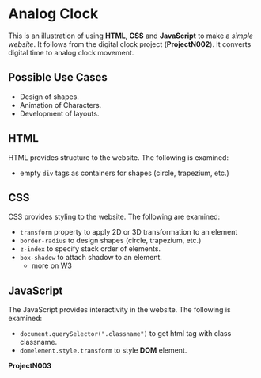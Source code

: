 # Analog Clock

This is an illustration of using **HTML**, **CSS** and **JavaScript** to make a _simple website_. It follows from the digital clock project (**ProjectN002**). It converts digital time to analog clock movement.

## Possible Use Cases

- Design of shapes.
- Animation of Characters. 
- Development of layouts. 

## HTML

HTML provides structure to the website. The following is examined: 
- empty `div` tags as containers for shapes (circle, trapezium, etc.)

## CSS

CSS provides styling to the website. The following are examined:
- `transform` property to apply 2D or 3D transformation to an element 
- `border-radius` to design shapes (circle, trapezium, etc.)
- `z-index` to specify stack order of elements. 
- `box-shadow` to attach shadow to an element. 
	- more on [W3](https://www.w3schools.com/cssref/index.php)


## JavaScript

The JavaScript provides interactivity in the website. The following is examined:
- `document.querySelector(".classname")` to get html tag with class classname.
- `domelement.style.transform` to style **DOM** element. 

**ProjectN003**
